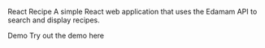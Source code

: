 React Recipe
A simple React web application that uses the Edamam API to search and display recipes.

Demo
Try out the demo here